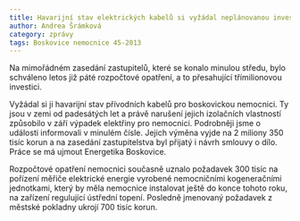 ```yaml
---
title: Havarijní stav elektrických kabelů si vyžádal neplánovanou investici
author: Andrea Šrámková
category: zprávy
tags: Boskovice nemocnice 45-2013
---
```


Na mimořádném zasedání zastupitelů, které se konalo minulou středu, bylo schváleno letos již páté rozpočtové opatření, a to přesahující třímilionovou investici.

Vyžádal si ji havarijní stav přívodních kabelů pro boskovickou nemocnici. Ty jsou v zemi od padesátých let a právě narušení jejich izolačních vlastností způsobilo v září výpadek elektřiny pro nemocnici. Podrobněji jsme o události informovali v minulém čísle. Jejich výměna vyjde na 2 miliony 350 tisíc korun a na zasedání zastupitelstva byl přijatý i návrh smlouvy o dílo. Práce se má ujmout Energetika Boskovice.

Rozpočtové opatření nemocnici současně uznalo požadavek 300 tisíc na pořízení měřiče elektrické energie vyrobené nemocničními kogeneračními jednotkami, který by měla nemocnice instalovat ještě do konce tohoto roku, na zařízení regulující ústřední topení. Posledně jmenovaný požadavek z městské pokladny ukrojí 700 tisíc korun.
